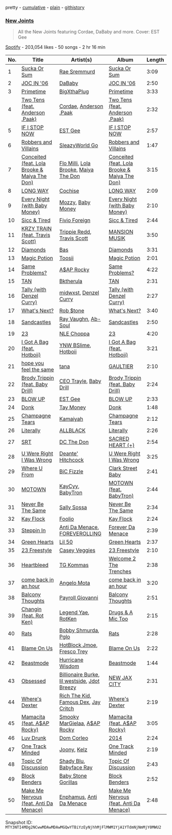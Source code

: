 pretty - [cumulative](/playlists/cumulative/37i9dQZF1DX4SrOBCjlfVi.md) - [plain](/playlists/plain/37i9dQZF1DX4SrOBCjlfVi) - [githistory](https://github.githistory.xyz/mackorone/spotify-playlist-archive/blob/main/playlists/plain/37i9dQZF1DX4SrOBCjlfVi)

### [New Joints](https://open.spotify.com/playlist/37i9dQZF1DX4SrOBCjlfVi)

> All the New Joints featuring Cordae, DaBaby and more\. Cover: EST Gee

[Spotify](https://open.spotify.com/user/spotify) - 203,054 likes - 50 songs - 2 hr 16 min

| No. | Title | Artist(s) | Album | Length |
|---|---|---|---|---|
| 1 | [Sucka Or Sum](https://open.spotify.com/track/4vIBtcC2KzJY4Va98bvI8P) | [Rae Sremmurd](https://open.spotify.com/artist/7iZtZyCzp3LItcw1wtPI3D) | [Sucka Or Sum](https://open.spotify.com/album/5gaVPtt0TIRuPeRfQeJ63P) | 3:09 |
| 2 | [JOC IN '06](https://open.spotify.com/track/4ZyivnzrvDWRjihgqxvXK8) | [DaBaby](https://open.spotify.com/artist/4r63FhuTkUYltbVAg5TQnk) | [JOC IN '06](https://open.spotify.com/album/1MKP8nlWJpWP5iaeorPkfr) | 2:50 |
| 3 | [Primetime](https://open.spotify.com/track/5qNxLvbr8yRnbDsNrZT6Bi) | [BigXthaPlug](https://open.spotify.com/artist/6qxpnaukVayrQn6ViNvu9I) | [Primetime](https://open.spotify.com/album/4mc498S47KkQYsgXpK5HK5) | 3:33 |
| 4 | [Two Tens \(feat\. Anderson .Paak\)](https://open.spotify.com/track/6clDsO8HwhHEgJDDp88VdL) | [Cordae](https://open.spotify.com/artist/0huGjMyP507tBCARyzSkrv), [Anderson .Paak](https://open.spotify.com/artist/3jK9MiCrA42lLAdMGUZpwa) | [Two Tens \(feat\. Anderson .Paak\)](https://open.spotify.com/album/32iVvfIYkmugGRxcTlzYjr) | 2:32 |
| 5 | [IF I STOP NOW](https://open.spotify.com/track/2nLwnTorexhx3qKRY7zymH) | [EST Gee](https://open.spotify.com/artist/4FlG0V0jhLO4qGpayFOphj) | [IF I STOP NOW](https://open.spotify.com/album/0A47WlEya9WQaB0XwtaTx8) | 2:57 |
| 6 | [Robbers and Villains](https://open.spotify.com/track/5ZhrQbLQU0ALDslxXqs3yl) | [SleazyWorld Go](https://open.spotify.com/artist/7FOQfJbC3e4GNoheojERnF) | [Robbers and Villains](https://open.spotify.com/album/7iXLTSsI9Vo6mH57JhIU7Z) | 1:47 |
| 7 | [Conceited \(feat\. Lola Brooke & Maiya The Don\)](https://open.spotify.com/track/53acd3PVcgGCux58YABBr5) | [Flo Milli](https://open.spotify.com/artist/08PvCOlef4xdOr20jFSTPd), [Lola Brooke](https://open.spotify.com/artist/2Ggj5XNlIb4Lnbqe307FyB), [Maiya The Don](https://open.spotify.com/artist/6S6u5pS5ywg7rv50rhpobQ) | [Conceited \(feat\. Lola Brooke & Maiya The Don\)](https://open.spotify.com/album/1RJ4oGkndLQuhu4EfVTKk5) | 3:15 |
| 8 | [LONG WAY](https://open.spotify.com/track/23PF7wjGrkCQC0Qvy13myD) | [Cochise](https://open.spotify.com/artist/46HzS7yz0c9udVwtbHk1sx) | [LONG WAY](https://open.spotify.com/album/2WKxFv925cfjb4QAextTKE) | 2:09 |
| 9 | [Every Night \(with Baby Money\)](https://open.spotify.com/track/7q1pTqYaDoDiRVIoejwaI9) | [Mozzy](https://open.spotify.com/artist/4AA474G2hRfrHyGrfyDseO), [Baby Money](https://open.spotify.com/artist/1AMm82jgWgkDpczxW5DMjn) | [Every Night \(with Baby Money\)](https://open.spotify.com/album/5hg0NN87i3dGPpVQFOoN9f) | 2:10 |
| 10 | [Sicc & Tired](https://open.spotify.com/track/6tSDBBVEeRGUQLXSZGSXkn) | [Fivio Foreign](https://open.spotify.com/artist/14CHVeJGrR5xgUGQFV5BVM) | [Sicc & Tired](https://open.spotify.com/album/7FIJ2AxOrNcVm0PtCrWJSK) | 2:44 |
| 11 | [KRZY TRAIN \(feat\. Travis Scott\)](https://open.spotify.com/track/6SroqZFR8fPAcvhteW5y9W) | [Trippie Redd](https://open.spotify.com/artist/6Xgp2XMz1fhVYe7i6yNAax), [Travis Scott](https://open.spotify.com/artist/0Y5tJX1MQlPlqiwlOH1tJY) | [MANSION MUSIK](https://open.spotify.com/album/0F166z0TRwmSRuHBOId890) | 3:50 |
| 12 | [Diamonds](https://open.spotify.com/track/4D3hcHpsFsiQFBNIKYgjui) | [Bas](https://open.spotify.com/artist/70gP6Ry4Uo0Yx6uzPIdaiJ) | [Diamonds](https://open.spotify.com/album/0IEZx9NrnUcoIEQCBvNxDE) | 3:31 |
| 13 | [Magic Potion](https://open.spotify.com/track/1Zj9B6OHMCXs9ub0NL2ycj) | [Toosii](https://open.spotify.com/artist/6BH1xcDkwbbyrLMUKECsW1) | [Magic Potion](https://open.spotify.com/album/0SerwPNkQt2DaMs5BOqzn5) | 2:01 |
| 14 | [Same Problems?](https://open.spotify.com/track/3jpZwYrDbX2lQMhHwXjyUD) | [A$AP Rocky](https://open.spotify.com/artist/13ubrt8QOOCPljQ2FL1Kca) | [Same Problems?](https://open.spotify.com/album/3MwuzX0j37H9SYVH78Oavt) | 4:22 |
| 15 | [TAN](https://open.spotify.com/track/1WDOIn5NLqAstbVjArxKkh) | [Bktherula](https://open.spotify.com/artist/6OjtkJDlAZzlzAydEn78cK) | [TAN](https://open.spotify.com/album/4U6lKEILlMsNsdYjKC6erZ) | 2:31 |
| 16 | [Tally \(with Denzel Curry\)](https://open.spotify.com/track/6FGrBYBdIAS2asaP54AnZo) | [midwxst](https://open.spotify.com/artist/7CGSp2GbiOpLPSq61qjxf8), [Denzel Curry](https://open.spotify.com/artist/6fxyWrfmjcbj5d12gXeiNV) | [Tally \(with Denzel Curry\)](https://open.spotify.com/album/4zGtu3hNTfIqxyNOAQwkLq) | 2:27 |
| 17 | [What's Next?](https://open.spotify.com/track/01u0EuEpu5DqkmfEMM4AaD) | [Rob $tone](https://open.spotify.com/artist/2hWs22BmQkK4czFtDLnar2) | [What's Next?](https://open.spotify.com/album/5miNi4MXWO8SHFPWLtxQxe) | 3:40 |
| 18 | [Sandcastles](https://open.spotify.com/track/4Pbygk2v96q46GcpkFXsPy) | [Ray Vaughn](https://open.spotify.com/artist/4yYYCSCDUTypErQMZv5iSg), [Ab\-Soul](https://open.spotify.com/artist/0g9vAlRPK9Gt3FKCekk4TW) | [Sandcastles](https://open.spotify.com/album/3HL4Ly3lvYntdBZIfdvuPK) | 2:50 |
| 19 | [23](https://open.spotify.com/track/0T0vseuNB4KC8opkrCLNbc) | [NLE Choppa](https://open.spotify.com/artist/0ErzCpIMyLcjPiwT4elrtZ) | [23](https://open.spotify.com/album/5eo1sGPwe7pPucD3DjOyzf) | 4:20 |
| 20 | [I Got A Bag \(feat\. Hotboii\)](https://open.spotify.com/track/7rGzPK1JTUn91efeiIidNo) | [YNW BSlime](https://open.spotify.com/artist/2KCRLxlHd2OgZG6YAOAcSu), [Hotboii](https://open.spotify.com/artist/220xv2aB3dsGxaJI1gGs7l) | [I Got A Bag \(feat\. Hotboii\)](https://open.spotify.com/album/09393QYm3Cx97sFoSEvjzE) | 3:21 |
| 21 | [hope you feel the same](https://open.spotify.com/track/2AYehN2rpEkGi7vMSfP8Rn) | [tana](https://open.spotify.com/artist/1xgl9yxqIVq8PEEMai38uV) | [GAULTIER](https://open.spotify.com/album/3gAJr7IDHRv8qZvCDhQiaH) | 2:10 |
| 22 | [Brody Trippin \(feat\. Baby Drill\)](https://open.spotify.com/track/3Hac8twJgrtbnuNHgE5Cp8) | [CEO Trayle](https://open.spotify.com/artist/6RuutbNl5ny8LAf1uSK3fS), [Baby Drill](https://open.spotify.com/artist/43H1E3rdpJ3vvWmG63uBGn) | [Brody Trippin \(feat\. Baby Drill\)](https://open.spotify.com/album/54nj9Z5fG99q1jgoiew0Zd) | 2:24 |
| 23 | [BLOW UP](https://open.spotify.com/track/7CDH96fjwqsXE8rzeE10Fc) | [EST Gee](https://open.spotify.com/artist/4FlG0V0jhLO4qGpayFOphj) | [BLOW UP](https://open.spotify.com/album/0pTuyqcgOjQHJQBliY2k2T) | 2:33 |
| 24 | [Donk](https://open.spotify.com/track/58lmOL5ql1YIXrpRpoYi3i) | [Tay Money](https://open.spotify.com/artist/6R6EfP43F8ZuMcilsE4zs7) | [Donk](https://open.spotify.com/album/1WjoJolg357CZHWLse4IG7) | 1:48 |
| 25 | [Champagne Tears](https://open.spotify.com/track/68KMtOaV3uxUc639uTCoSw) | [Kamaiyah](https://open.spotify.com/artist/3XVpDdKav6C6zwlDXPhMEO) | [Champagne Tears](https://open.spotify.com/album/0KljOvQxT7RwZqJ8TdM9Py) | 2:12 |
| 26 | [Literally](https://open.spotify.com/track/6KN9nYlr3TIH8irQ1YeOHX) | [ALLBLACK](https://open.spotify.com/artist/1cutd8e41XvxXnFPOFIxMD) | [Literally](https://open.spotify.com/album/2MXsvYKcikEkWl8QkdGV1I) | 2:26 |
| 27 | [SRT](https://open.spotify.com/track/2xcQO4qMx28LpZM1Lwc1Ev) | [DC The Don](https://open.spotify.com/artist/3YYbAExunnHv5pW7GUZefk) | [SACRED HEART \(+\)](https://open.spotify.com/album/6Vhs2FuKpGhZ8Cl82watrF) | 2:54 |
| 28 | [U Were Right I Was Wrong](https://open.spotify.com/track/1nIk7S4WMKe1euVYr64uOA) | [Deante' Hitchcock](https://open.spotify.com/artist/5REHfa3YDopGOzrxwTsPvH) | [U Were Right I Was Wrong](https://open.spotify.com/album/5Wuad3ehO2xCo87cx1iLLo) | 3:25 |
| 29 | [Where U From](https://open.spotify.com/track/7La3vkQJ8Jb5CyuymXFNTR) | [BiC Fizzle](https://open.spotify.com/artist/55zZKMiLQNwu6unkKc8J4y) | [Clark Street Baby](https://open.spotify.com/album/0IIx3duVO5PY0gdAelTann) | 2:41 |
| 30 | [MOTOWN](https://open.spotify.com/track/1Eo01Bnj04mLVrBpwpCWaQ) | [KayCyy](https://open.spotify.com/artist/7gmVTgaiN0gpDJKvTHPTRL), [BabyTron](https://open.spotify.com/artist/0sKsReKseslDlhxmbN6wLk) | [MOTOWN \(feat\. BabyTron\)](https://open.spotify.com/album/5xcoC6VNSy4dfNIYGPMJQm) | 2:44 |
| 31 | [Never Be The Same](https://open.spotify.com/track/5BbfqZHHauLez8y5ObpsIK) | [Sally Sossa](https://open.spotify.com/artist/58q28H7IgX06YXkPvUtGgR) | [Never Be The Same](https://open.spotify.com/album/5jEPnZgessPxmFVkBvlU7B) | 2:34 |
| 32 | [Kay Flock](https://open.spotify.com/track/2q7XpAET7LS8yI3uCvl15m) | [Foolio](https://open.spotify.com/artist/79mgHJytm385Muv7GfaneD) | [Kay Flock](https://open.spotify.com/album/5B2UOuQEKg89OVHPTsQ0Su) | 2:24 |
| 33 | [Steppin In](https://open.spotify.com/track/1Ak40ZzMASE9ff66dNn92v) | [Anti Da Menace](https://open.spotify.com/artist/7jkEdcZtIMWXlEM5sgZ2uK), [FOREVEROLLING](https://open.spotify.com/artist/1rwmUxDoyaaDQkBGgzLv1F) | [Forever Da Menace](https://open.spotify.com/album/7ul8LU2LROi8NKcKboLkQV) | 2:39 |
| 34 | [Green Hearts](https://open.spotify.com/track/51UCBlvZizsxw98H5QkNeh) | [Lil 50](https://open.spotify.com/artist/0sHcYErCqRMKuFgW3ITQ7w) | [Green Hearts](https://open.spotify.com/album/01r6VRmGUlX3zr4WFnzSNP) | 2:37 |
| 35 | [23 Freestyle](https://open.spotify.com/track/1ZRlTZT0h0e6kw2sp5avIT) | [Casey Veggies](https://open.spotify.com/artist/0uFc6StTmJBvdHPZFDkdJy) | [23 Freestyle](https://open.spotify.com/album/43aLpxH4lSekSX4DMxlchQ) | 2:10 |
| 36 | [Heartbleed](https://open.spotify.com/track/5ygmoEDu47iWuODWLfxIP8) | [TG Kommas](https://open.spotify.com/artist/0QtTAKI96I6w8ByQIY3QQv) | [Welcome 2 The Trenches](https://open.spotify.com/album/73tDruYotdetPttfbiz8LD) | 2:38 |
| 37 | [come back in an hour](https://open.spotify.com/track/5VAiWBRH4g2DjhRvgLYIz0) | [Angelo Mota](https://open.spotify.com/artist/1PpFka2STGQ57kJcgYBgEF) | [come back in an hour](https://open.spotify.com/album/7wignx7wlVahDP1USu0gbC) | 3:20 |
| 38 | [Balcony Thoughts](https://open.spotify.com/track/5rhfgRGnNViweOWqmQxAsa) | [Payroll Giovanni](https://open.spotify.com/artist/6q2peHL8h2vUGvWNbsIjii) | [Balcony Thoughts](https://open.spotify.com/album/2mKXoABuXnaBXz4BP739Co) | 2:51 |
| 39 | [Changin \(feat\. Rot Ken\)](https://open.spotify.com/track/6kIMQNoy8wmG5O6YovqLCR) | [Legend Yae](https://open.spotify.com/artist/41JFOCSk00m4hv4RigJViZ), [RotKen](https://open.spotify.com/artist/57j1AShWEoEsK9ifGUUM0s) | [Drugs & A Mic Too](https://open.spotify.com/album/2uAfpUiLUJuBz4fTK426uJ) | 2:15 |
| 40 | [Rats](https://open.spotify.com/track/3h28OHoPqd3z4KKb63v7Nu) | [Bobby Shmurda](https://open.spotify.com/artist/34Y0ldeyUv7jBvukWOGASO), [Pglo](https://open.spotify.com/artist/5pUjCWQ5NIAFDiMF8aXvX4) | [Rats](https://open.spotify.com/album/1Duc9xhXbS73l4CL1EOcI7) | 2:28 |
| 41 | [Blame On Us](https://open.spotify.com/track/0CX139UCckJuNeU6WvBQK8) | [HotBlock Jmoe](https://open.spotify.com/artist/1GiFhQeBgRig35WbBjvtb1), [Fresco Trey](https://open.spotify.com/artist/6HgEIsWCHekTTfnbOGJa3g) | [Blame On Us](https://open.spotify.com/album/6lKyj30TU4BCzeZrsTBZPU) | 2:22 |
| 42 | [Beastmode](https://open.spotify.com/track/76vLQOQ5Ni3hmjkSW5tzpj) | [Hurricane Wisdom](https://open.spotify.com/artist/4PooHx6BstbetDtBMrLyV7) | [Beastmode](https://open.spotify.com/album/4vbimvX7WTr9r0b0GRJS5D) | 1:44 |
| 43 | [Obsessed](https://open.spotify.com/track/2YFxAjieqjJRQZpey9X2fr) | [Billionaire Burke](https://open.spotify.com/artist/56Oi0KJwWZ3x8gfRGfQLlC), [lil westside](https://open.spotify.com/artist/0xKOBdTHHWkZjc3hbPAiHe), [Jdot Breezy](https://open.spotify.com/artist/0VSM8D7ibtXjJgukfVR0eZ) | [NEW JAX CITY](https://open.spotify.com/album/79CQfM8WxCWl9TKmHDIr9f) | 2:31 |
| 44 | [Where's Dexter](https://open.spotify.com/track/0w3eAG8vNPSulwDOR1Th9F) | [Rich The Kid](https://open.spotify.com/artist/1pPmIToKXyGdsCF6LmqLmI), [Famous Dex](https://open.spotify.com/artist/0WOxhx4hikIsyF3CRPLC8W), [Jay Critch](https://open.spotify.com/artist/6Av6GMCOznZIlHuNcBWgf4) | [Where's Dexter](https://open.spotify.com/album/2huut23qggNR8NlsTpmn5q) | 2:19 |
| 45 | [Mamacita \(feat\. A$AP Rocky\)](https://open.spotify.com/track/1SlHZ51oGKV56qtPVFyJlR) | [Smooky MarGielaa](https://open.spotify.com/artist/2HO2kO7O5gEnM91dhobllP), [A$AP Rocky](https://open.spotify.com/artist/13ubrt8QOOCPljQ2FL1Kca) | [Mamacita \(feat\. A$AP Rocky\)](https://open.spotify.com/album/1CUFZqHw7rcz4IPij6jKD0) | 3:05 |
| 46 | [Luv Drunk](https://open.spotify.com/track/0QOXUbu5PXFPEsle2RphS2) | [Dom Corleo](https://open.spotify.com/artist/6nFBSlEb2tkIOH3YtIIw6F) | [2014](https://open.spotify.com/album/2tf3aF0klfrWgl9x60waZ6) | 2:24 |
| 47 | [One Track Minded](https://open.spotify.com/track/7IA8ksXrY276otudaP7knL) | [Joony](https://open.spotify.com/artist/0gY0jm6QAzJCAslmZC3T35), [Kelz](https://open.spotify.com/artist/7rk80kubaj220eDZQvFYU6) | [One Track Minded](https://open.spotify.com/album/0JOrjRfvBbK6ybLhbea7zr) | 2:19 |
| 48 | [Topic Of Discussion](https://open.spotify.com/track/0Vn38k3QhXJtoFqtp4fUZQ) | [Shady Blu](https://open.spotify.com/artist/0n23tjBSiGh9chOSKpgoqa), [Babyface Ray](https://open.spotify.com/artist/3zZ88AwlTwfCJkowsFCvLA) | [Topic Of Discussion](https://open.spotify.com/album/3WmPr2syPA0zr7E9c6qUt6) | 2:43 |
| 49 | [Block Benders](https://open.spotify.com/track/7AGAkXAVM0rXr5fSyEFfR4) | [Baby Stone Gorillas](https://open.spotify.com/artist/0jAP1TzUaPmRmcB5j1FMs3) | [Block Benders](https://open.spotify.com/album/2RBIoWGKkeBzCeCCuAOmIg) | 2:52 |
| 50 | [Make Me Nervous \(feat\. Anti Da Menace\)](https://open.spotify.com/track/5nd9cGp2QPZCPxAgbHSIXS) | [Enphamus](https://open.spotify.com/artist/1YuG9W2X7E1yLwM0qDeGUb), [Anti Da Menace](https://open.spotify.com/artist/7jkEdcZtIMWXlEM5sgZ2uK) | [Make Me Nervous \(feat\. Anti Da Menace\)](https://open.spotify.com/album/57eod4jx8GoSR4KqP0k4q0) | 2:48 |

Snapshot ID: `MTY3NTI4MDg2NCwwMDAwMDAwMGQwYTBiYzEyNjhhMjFlMWM1YjA1YTdmNjNmMjY0MWU2`
